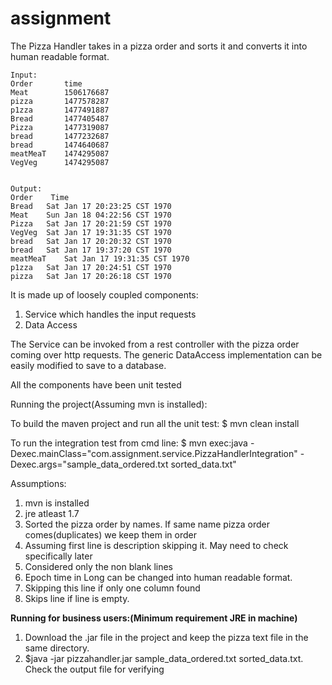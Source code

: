 # assignment
The Pizza Handler takes in a pizza order and sorts it and converts it into human readable format.
```
Input:
Order		time
Meat		1506176687
pizza		1477578287
p1zza		1477491887
Bread		1477405487
Pizza		1477319087
bread		1477232687
bread		1474640687
meatMeaT	1474295087
VegVeg		1474295087


Output:
Order	 Time 
Bread	Sat Jan 17 20:23:25 CST 1970
Meat	Sun Jan 18 04:22:56 CST 1970
Pizza	Sat Jan 17 20:21:59 CST 1970
VegVeg	Sat Jan 17 19:31:35 CST 1970
bread	Sat Jan 17 20:20:32 CST 1970
bread	Sat Jan 17 19:37:20 CST 1970
meatMeaT	Sat Jan 17 19:31:35 CST 1970
p1zza	Sat Jan 17 20:24:51 CST 1970
pizza	Sat Jan 17 20:26:18 CST 1970
```

It is made up of loosely coupled components:
1. Service which handles the input requests
2. Data Access

The Service can be invoked from a rest controller with the pizza order coming over http requests.
The generic DataAccess implementation can be easily modified to save to a database.

All the components have been unit tested


Running the project(Assuming mvn is installed):

To build the maven project and run all the unit test:
$ mvn clean install

To run the integration test from cmd line:
$ mvn exec:java -Dexec.mainClass="com.assignment.service.PizzaHandlerIntegration" -Dexec.args="sample_data_ordered.txt sorted_data.txt"


Assumptions:

1. mvn is installed
2. jre atleast 1.7
3. Sorted the pizza order by names. If same name pizza order comes(duplicates) we keep them in order
4. Assuming first line is description skipping it. May need to check specifically later
5. Considered only the non blank lines
6. Epoch time in Long can be changed into human readable format.
7. Skipping this line if only one column found
8. Skips line if line is empty.

**Running for business users:(Minimum requirement JRE in machine)**

1. Download the .jar file in the project and keep the pizza text file in the same directory.
2. $java -jar pizzahandler.jar sample_data_ordered.txt sorted_data.txt. Check the output file for verifying
